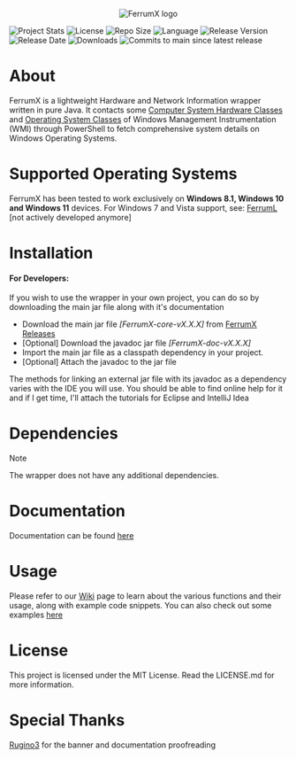 <p align="center"> 
  <img src="https://github.com/Egg-03/FerrumX/assets/111327101/9aee9cdf-5213-401b-814d-a9738ee1a24c" alt="FerrumX logo">
</p>

![Project Stats](https://openhub.net/p/FerrumX/widgets/project_thin_badge.gif)
![License](https://img.shields.io/github/license/Egg-03/FerrumX)
![Repo Size](https://img.shields.io/github/repo-size/Egg-03/FerrumX)
![Language](https://img.shields.io/github/languages/top/Egg-03/FerrumX)
![Release Version](https://img.shields.io/github/v/release/Egg-03/FerrumX)
![Release Date](https://img.shields.io/github/release-date/Egg-03/FerrumX)
![Downloads](https://img.shields.io/github/downloads/Egg-03/FerrumX/total)
![Commits to main since latest release](https://img.shields.io/github/commits-since/Egg-03/FerrumX/latest)

# About
FerrumX is a lightweight Hardware and Network Information wrapper written in pure Java. It contacts some [Computer System Hardware Classes](https://learn.microsoft.com/en-us/windows/win32/cimwin32prov/computer-system-hardware-classes) and [Operating System Classes](https://learn.microsoft.com/en-us/windows/win32/cimwin32prov/operating-system-classes) of Windows Management Instrumentation (WMI) through PowerShell to fetch comprehensive system details on Windows Operating Systems.

# Supported Operating Systems
FerrumX has been tested to work exclusively on <strong>Windows 8.1, Windows 10 and Windows 11</strong> devices.
For Windows 7 and Vista support, see: [FerrumL](https://github.com/Egg-03/FerrumL) [not actively developed anymore]

# Installation
<h4>For Developers:</h4>
If you wish to use the wrapper in your own project, you can do so by downloading the main jar file along with it's documentation


- Download the main jar file *[FerrumX-core-vX.X.X]* from [FerrumX Releases](https://github.com/Egg-03/FerrumX/releases)
- [Optional] Download the javadoc jar file *[FerrumX-doc-vX.X.X]*
- Import the main jar file as a classpath dependency in your project.
- [Optional] Attach the javadoc to the jar file

The methods for linking an external jar file with its javadoc as a dependency varies with the IDE you will use. You should be able to find online help for it and if I get time, I'll 
attach the tutorials for Eclipse and IntelliJ Idea


# Dependencies
> [!NOTE]
> The wrapper does not have any additional dependencies.

# Documentation
Documentation can be found [here](https://egg-03.github.io/FerrumX-Documentation/)

# Usage
Please refer to our [Wiki](https://github.com/Egg-03/FerrumX/wiki) page to learn about the various functions and their usage, along with example code snippets.
You can also check out some examples [here](https://github.com/Egg-03/FerrumX/tree/be360eeb6bbf1ca6e992d5d8fbb1e2109bfa6514/src/com/ferrumx/tests)

# License
This project is licensed under the MIT License. Read the LICENSE.md for more information.

# Special Thanks
[Rugino3](https://github.com/Soumil-Biswas) for the banner and documentation proofreading
